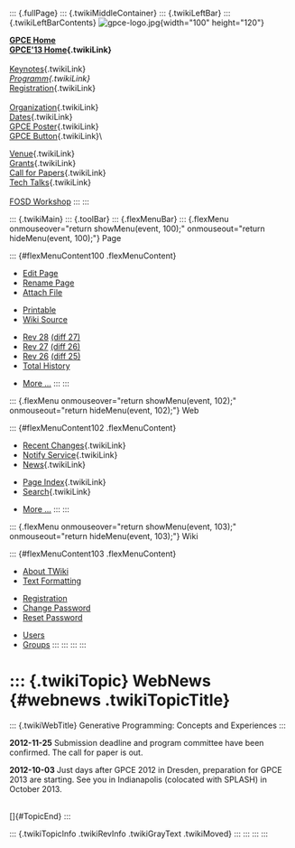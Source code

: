 ::: {.fullPage}
::: {.twikiMiddleContainer}
::: {.twikiLeftBar}
::: {.twikiLeftBarContents}
![gpce-logo.jpg](../pub/GPCE13/WebLeftBar/gpce-logo.jpg){width="100"
height="120"}

**[GPCE Home](http://program-transformation.org/Gpce)**\
**[GPCE\'13 Home](WebHome){.twikiLink}**\
\
[Keynotes](KeynoteSpeakers){.twikiLink}\
*[Programm](ConferenceProgram){.twikiLink}*\
[Registration](GpceRegistration){.twikiLink}\
\
[Organization](ConferenceOrganization){.twikiLink}\
[Dates](ImportantDates){.twikiLink}\
[GPCE Poster](Poster){.twikiLink}\
[GPCE Button](Banner){.twikiLink}\

[Venue](ConferenceVenue){.twikiLink}\
[Grants](Grants){.twikiLink}\
[Call for Papers](CallForPapers){.twikiLink}\
[Tech Talks](CallForTechTalks){.twikiLink}\
\
[FOSD Workshop](http://fosd.net/2013)
:::
:::

::: {.twikiMain}
::: {.toolBar}
::: {.flexMenuBar}
::: {.flexMenu onmouseover="return showMenu(event, 100);" onmouseout="return hideMenu(event, 100);"}
Page

::: {#flexMenuContent100 .flexMenuContent}
-   [Edit
    Page](http://www.program-transformation.org/edit/GPCE13/WebNews?t=1536827552)
-   [Rename
    Page](http://www.program-transformation.org/rename/GPCE13/WebNews)
-   [Attach
    File](http://www.program-transformation.org/attach/GPCE13/WebNews)

<!-- -->

-   [Printable](http://www.program-transformation.org/view/GPCE13/WebNews?skin=print.pattern)
-   [Wiki
    Source](http://www.program-transformation.org/view/GPCE13/WebNews?skin=text&raw=on&contenttype=text/plain)

<!-- -->

-   [Rev
    28](http://www.program-transformation.org/view/GPCE13/WebNews?rev=1.28)
    [(diff 27)](http://www.program-transformation.org/rdiff/GPCE13/WebNews?rev1=1.28&rev2=1.27)
-   [Rev
    27](http://www.program-transformation.org/view/GPCE13/WebNews?rev=1.27)
    [(diff 26)](http://www.program-transformation.org/rdiff/GPCE13/WebNews?rev1=1.27&rev2=1.26)
-   [Rev
    26](http://www.program-transformation.org/view/GPCE13/WebNews?rev=1.26)
    [(diff 25)](http://www.program-transformation.org/rdiff/GPCE13/WebNews?rev1=1.26&rev2=1.25)
-   [Total
    History](http://www.program-transformation.org/rdiff/GPCE13/WebNews)

<!-- -->

-   [More
    \...](http://www.program-transformation.org/oops/GPCE13/WebNews?template=oopsmore&param1=1.28&param2=1.28)
:::
:::

::: {.flexMenu onmouseover="return showMenu(event, 102);" onmouseout="return hideMenu(event, 102);"}
Web

::: {#flexMenuContent102 .flexMenuContent}
-   [Recent Changes](WebChanges){.twikiLink}
-   [Notify Service](WebNotify){.twikiLink}
-   [News](WebNews){.twikiLink}

<!-- -->

-   [Page Index](WebIndex){.twikiLink}
-   [Search](WebSearch){.twikiLink}

<!-- -->

-   [More
    \...](http://www.program-transformation.org/oops/GPCE13/WebNews?template=oopsmore&param1=1.28&param2=1.28)
:::
:::

::: {.flexMenu onmouseover="return showMenu(event, 103);" onmouseout="return hideMenu(event, 103);"}
Wiki

::: {#flexMenuContent103 .flexMenuContent}
-   [About
    TWiki](http://www.program-transformation.org/view/TWiki/WebHome)
-   [Text
    Formatting](http://www.program-transformation.org/view/TWiki/TextFormattingRules)

<!-- -->

-   [Registration](http://www.program-transformation.org/view/TWiki/TWikiRegistration)
-   [Change
    Password](http://www.program-transformation.org/view/TWiki/ChangePassword)
-   [Reset
    Password](http://www.program-transformation.org/view/TWiki/ResetPassword)

<!-- -->

-   [Users](http://www.program-transformation.org/view/Main/TWikiUsers)
-   [Groups](http://www.program-transformation.org/view/Main/TWikiGroups)
:::
:::
:::
:::

::: {.twikiTopic}
WebNews {#webnews .twikiTopicTitle}
=======

::: {.twikiWebTitle}
Generative Programming: Concepts and Experiences
:::

**2012-11-25** Submission deadline and program committee have been
confirmed. The call for paper is out.

**2012-10-03** Just days after GPCE 2012 in Dresden, preparation for
GPCE 2013 are starting. See you in Indianapolis (colocated with SPLASH)
in October 2013.

\
[]{#TopicEnd}
:::

::: {.twikiTopicInfo .twikiRevInfo .twikiGrayText .twikiMoved}
:::
:::
:::
:::
